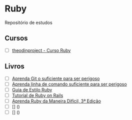 # Ruby
Repositório de estudos

## Cursos
- [ ] [theodinproject - Curso Ruby](https://www.theodinproject.com/paths/full-stack-ruby-on-rails/courses/ruby)

## Livros
- [ ] [Aprenda Git o suficiente para ser perigoso](https://www.learnenough.com/git-tutorial/getting_started#about_the_author)
- [ ] [Aprenda linha de comando suficiente para ser perigoso](https://www.learnenough.com/command-line-tutorial)
- [ ] [Guia de Estilo Ruby](https://rubystyle.guide/)
- [ ] [Tutorial de Ruby on Rails](https://www.railstutorial.org/book)
- [ ] [Aprenda Ruby da Maneira Difícil, 3ª Edição](https://learnrubythehardway.org/book/)
- [ ] [] ()
- [ ] [] ()
